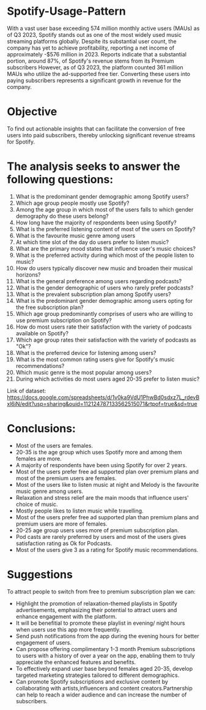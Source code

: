 # Spotify-Usage-Pattern
With a vast user base exceeding 574 million monthly active users (MAUs) as of Q3 2023, Spotify stands out as one of the most widely used music streaming platforms globally. Despite its substantial user count, the company has yet to achieve profitability, reporting a net income of approximately -$576 million in 2023.
Reports indicate that a substantial portion, around 87%, of Spotify's revenue stems from its Premium subscribers
However, as of Q3 2023, the platform counted 361 million MAUs who utilize the ad-supported free tier. Converting these users into paying subscribers represents a significant growth in revenue for the company.

# Objective
To find out actionable insights that can facilitate the conversion of free users into paid subscribers, thereby unlocking significant revenue streams for Spotify.

# The analysis seeks to answer the following questions:
1. What is the predominant gender demographic among Spotify users?
2. Which age group people mostly use Spotify?
3. Among the age group in which most of the users falls to which gender demography do these users belong?
4. How long have the majority of respondents been using Spotify?
5. What is the preferred listening content of most of the users on Spotify?
6. What is the favourite music genre among users
7. At which time slot of the day do users prefer to listen music?
8. What are the primary mood states that influence user's music choices?
9. What is the preferred activity during which most of the people listen to music?
10. How do users typically discover new music and broaden their musical horizons?
11. What is the general preference among users regarding podcasts?
12. What is the gender demographic of users who rarely prefer podcasts?
13. What is the prevalent subscription plan among Spotify users?
14. What is the predominant gender demographic among users opting for the free subscription plan?
15. Which age group predominantly comprises of users who are willing to use premium subscription on Spotify?
16. How do most users rate their satisfaction with the variety of podcasts available on Spotify?
17. Which age group rates their satisfaction with the variety of podcasts as "Ok"?
18. What is the preferred device for listening among users?
19. What is the most common rating users give for Spotify's music recommendations?
20. Which music genre is the most popular among users?
21. During which activities do most users aged 20-35 prefer to listen music?

Link of dataset: https://docs.google.com/spreadsheets/d/1v0ka9VdU1PhwBd0sdxz7L_rdevBxl6jN/edit?usp=sharing&ouid=112124787133562515071&rtpof=true&sd=true

# Conclusions:
* Most of the users are females.  
* 20-35 is the age group which uses Spotify more and among them females are more.  
* A majority of respondents have been using Spotify for over 2 years.  
* Most of the users prefer free ad supported plan over premium plans and most of the premium users are females.  
* Most of the users like to listen music at night and Melody is the favourite music genre among users.    
* Relaxation and stress relief are the main moods that influence users' choice of music. 
* Mostly people likes to listen music while travelling.  
* Most of the users prefer free ad supported plan than premium plans and premium users are more of females.  
* 20-25 age group users uses more of premium subscription plan.  
* Pod casts are rarely preferred by users and most of the users gives satisfaction rating as Ok for Podcasts.  
* Most of the users give 3 as a rating for Spotify music recommendations.  

# Suggestions
To attract people to switch from free to premium subscription plan we can:

* Highlight the promotion of relaxation-themed playlists in Spotify advertisements, emphasizing their potential to attract users and enhance engagement with the platform.  
* It will be benefitial to promote these playlist in evening/ night hours when users use this app more frequently.    
* Send push notifications from the app during the evening hours for better engagement of users.  
* Can propose offering complimentary 1-3 month Premium subscriptions to users with a history of over a year on the app, enabling them to truly appreciate the enhanced features and benefits.    
* To effectively expand user base beyond females aged 20-35, develop targeted marketing strategies tailored to different demographics.  
* Can promote Spotify subscriptions and exclusive content by collaborating with artists,influencers and content creators.Partnership can help to reach a wider audience and can increase the number of subscribers.
